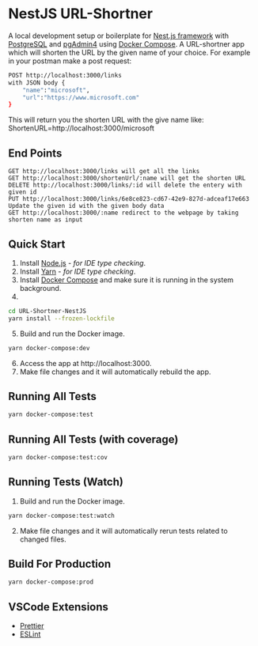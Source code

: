 # NestJS URL-Shortner

A local development setup or boilerplate for [Nest.js framework](https://nestjs.com/) with [PostgreSQL](https://www.postgresql.org/) and [pgAdmin4](https://www.pgadmin.org/) using [Docker Compose](https://docs.docker.com/compose/).
A URL-shortner app which will shorten the URL by the given name of your choice. 
For example in your postman make a post request:
```bash
POST http://localhost:3000/links
with JSON body {
    "name":"microsoft",
    "url":"https://www.microsoft.com"
}
```
This will return you the shorten URL with the give name like: ShortenURL=http://localhost:3000/microsoft

## End Points
```GET
GET http://localhost:3000/links will get all the links
GET http://localhost:3000/shortenUrl/:name will get the shorten URL
DELETE http://localhost:3000/links/:id will delete the entery with given id
PUT http://localhost:3000/links/6e8ce823-cd67-42e9-827d-adceaf17e663 Update the given id with the given body data
GET http://localhost:3000/:name redirect to the webpage by taking shorten name as input
```
## Quick Start

1. Install [Node.js](https://nodejs.org/en/download/) - _for IDE type checking_.
2. Install [Yarn](https://yarnpkg.com/lang/en/docs/install/) - _for IDE type checking_.
3. Install [Docker Compose](https://docs.docker.com/compose/install/) and make sure it is running in the system background.
4. 
```bash
cd URL-Shortner-NestJS
yarn install --frozen-lockfile
```

5. Build and run the Docker image.

```bash
yarn docker-compose:dev
```

6. Access the app at http://localhost:3000.
7. Make file changes and it will automatically rebuild the app.

## Running All Tests

```bash
yarn docker-compose:test
```

## Running All Tests (with coverage)

```bash
yarn docker-compose:test:cov
```

## Running Tests (Watch)

1. Build and run the Docker image.

```bash
yarn docker-compose:test:watch
```

2. Make file changes and it will automatically rerun tests related to changed files.

## Build For Production

```bash
yarn docker-compose:prod
```

## VSCode Extensions

- [Prettier](https://marketplace.visualstudio.com/items?itemName=esbenp.prettier-vscode)
- [ESLint](https://marketplace.visualstudio.com/items?itemName=dbaeumer.vscode-eslint)


